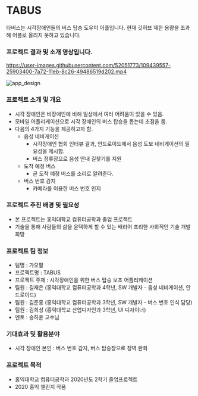 
# TABUS
타버스는 시각장애인들의 버스 탑승 도우미 어플입니다. 현재 깃허브 제한 용량을 초과해 어플로 올리지 못하고 있습니다.<br>

### 프로젝트 결과 및 소개 영상입니다.
https://user-images.githubusercontent.com/52051773/109439557-25903400-7a72-11eb-8c26-49486519d202.mp4

![app_design](https://user-images.githubusercontent.com/52051773/109439456-b581ae00-7a71-11eb-80de-d42e1b8e3a37.PNG)

### **프로젝트 소개 및 개요**

- 시각 장애인은 비장애인에 비해 일상에서 여러 어려움이 있을 수 있음.
- 모바일 어플리케이션으로 시각 장애인의 버스 탑승을 돕는데  초점을 둠.
- 다음의 4가지 기능을 제공하고자 함.
    - 음성 네비게이션
        - 시각장애인 협회 인터뷰 결과, 안드로이드에서 음성 도보 네비게이션의 필요성을 제시함.
        - 버스 정류장으로 음성 안내 길찾기를 지원
    - 도착 예정 버스
        - 곧 도착 예정 버스를 소리로 알려준다.
    - 버스 번호 감지
        - 카메라를 이용한 버스 번호 인지

### **프로젝트 추진 배경 및 필요성**

- 본 프로젝트는 홍익대학교 컴퓨터공학과 졸업 프로젝트
- 기술을 통해 사람들의 삶을 윤택하게 할 수 있는 배리어 프리한 사회적인 기술 개발 희망


### **프로젝트 팀 정보**

- 팀명 : 가오팔
- 프로젝트명 :  TABUS
- 프로젝트 주제 : 시각장애인을 위한  버스 탑승 보조 어플리케이션
- 팀원 : 길재은  (홍익대학교 컴퓨터공학과 4학년, SW 개발자 - 음성 네비게이션, 안드로이드)
- 팀원 : 김준홍  (홍익대학교 컴퓨터공학과 3학년, SW 개발자 - 버스 번호 인식 담당)
- 팀원 : 김희성 (홍익대학교 산업디자인과 3학년, UI 디자이너)
- 멘토 : 송하윤 교수님

### **기대효과 및 활용분야**

- 시각 장애인 본인 : 버스 번호 감지,  버스 탑승장으로 장벽 완화


### **프로젝트 목적**

- 홍익대학교 컴퓨터공학과 2020년도 2학기 졸업프로젝트
- 2020  홍익 챌린지 작품
